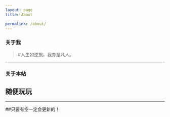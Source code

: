 ```yaml
---
layout: page
title: About

permalink: /about/
---
```


### 关于我

> #人生如逆旅，我亦是凡人。 

   

---


### 关于本站   

## 随便玩玩

---



##只要有空一定会更新的！